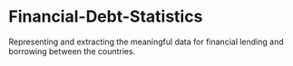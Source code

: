 # Financial-Debt-Statistics
Representing and extracting the meaningful data for financial lending and borrowing between the countries.
